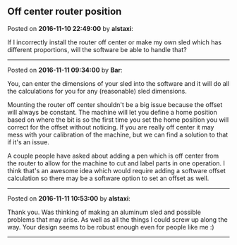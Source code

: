 ## Off center router position
Posted on **2016-11-10 22:49:00** by **alstaxi**:

If I incorrectly install the router off center or make my own sled which has different proportions,  will the software be able to handle that?

---

Posted on **2016-11-11 09:34:00** by **Bar**:

You, can enter the dimensions of your sled into the software and it will do all the calculations for you for any (reasonable) sled dimensions. 



Mounting the router off center shouldn't be a big issue because the offset will always be constant.  The machine will let you define a home position based on where the bit is so the first time you set the home position you will correct for the offset without noticing. If you are really off center it may mess with your calibration of the machine, but we can find a solution to that if it's an issue.



A couple people have asked about adding a pen which is off center from the router to allow for the machine to cut and label parts in one operation. I think that's an awesome idea which would require adding a software offset calculation so there may be a software option to set an offset as well.

---

Posted on **2016-11-11 10:53:00** by **alstaxi**:

Thank you. Was thinking of making an aluminum sled and possible problems that may arise. As well as all the things I could screw up along the way.  Your design seems to be robust enough even for people like me :)

---

